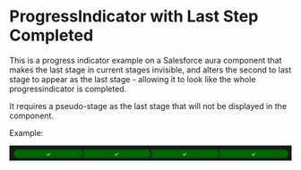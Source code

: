 # ProgressIndicator with Last Step Completed

This is a progress indicator example on a Salesforce aura component that makes the last stage in current stages invisible, and alters the second to last stage to appear as the last stage - allowing it to look like the whole progressindicator is completed.

It requires a pseudo-stage as the last stage that will not be displayed in the component.

Example:

![Example](/ProgressIndicatorWithLastStepCompleted/example.png)